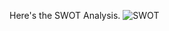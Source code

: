 Here's the SWOT Analysis.
![SWOT](https://user-images.githubusercontent.com/98880241/155774439-d46c6164-edde-4908-be17-0f143f346b00.jpg)
